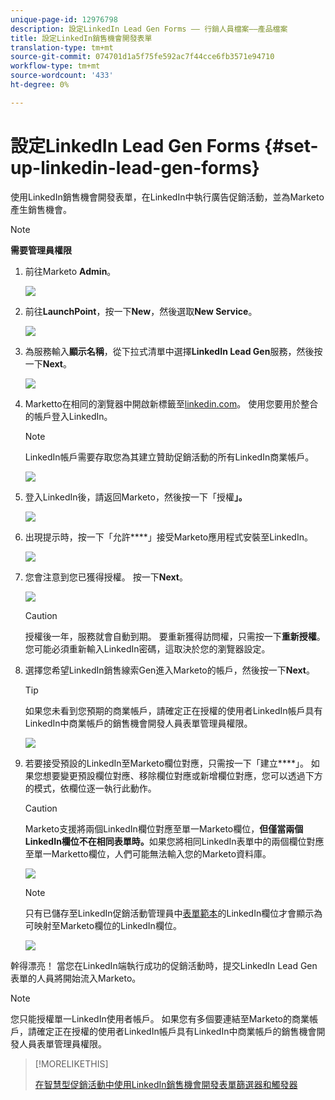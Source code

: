 ```yaml
---
unique-page-id: 12976798
description: 設定LinkedIn Lead Gen Forms —— 行銷人員檔案——產品檔案
title: 設定LinkedIn銷售機會開發表單
translation-type: tm+mt
source-git-commit: 074701d1a5f75fe592ac7f44cce6fb3571e94710
workflow-type: tm+mt
source-wordcount: '433'
ht-degree: 0%

---
```



# 設定LinkedIn Lead Gen Forms {#set-up-linkedin-lead-gen-forms}

使用LinkedIn銷售機會開發表單，在LinkedIn中執行廣告促銷活動，並為Marketo產生銷售機會。

>[!NOTE]
>
>**需要管理員權限**

1. 前往Marketo **Admin**。

   ![](assets/image2016-11-29-10-3a50-3a29.png)

1. 前往&#x200B;**LaunchPoint**，按一下&#x200B;**New**，然後選取&#x200B;**New Service**。

   ![](assets/image2016-11-29-10-3a51-3a11.png)

1. 為服務輸入&#x200B;**顯示名稱**，從下拉式清單中選擇&#x200B;**LinkedIn Lead Gen**&#x200B;服務，然後按一下&#x200B;**Next**。

   ![](assets/linkedin-lead-gen.png)

1. Marketto在相同的瀏覽器中開啟新標籤至[linkedin.com](https://www.linkedin.com)。 使用您要用於整合的帳戶登入LinkedIn。

   >[!NOTE]
   >
   >LinkedIn帳戶需要存取您為其建立贊助促銷活動的所有LinkedIn商業帳戶。

   ![](assets/linkedin-login.png)

1. 登入LinkedIn後，請返回Marketo，然後按一下「授權&#x200B;**」。**

   ![](assets/linkedin-lead-gen-authorize.png)

1. 出現提示時，按一下「允許&#x200B;****」接受Marketo應用程式安裝至LinkedIn。

   ![](assets/linkedin-marketo-allow.png)

1. 您會注意到您已獲得授權。 按一下&#x200B;**Next**。

   ![](assets/image2017-9-28-7-3a55-3a14.png)

   >[!CAUTION]
   >
   >授權後一年，服務就會自動到期。 要重新獲得訪問權，只需按一下&#x200B;**重新授權**。 您可能必須重新輸入LinkedIn密碼，這取決於您的瀏覽器設定。

1. 選擇您希望LinkedIn銷售線索Gen進入Marketo的帳戶，然後按一下&#x200B;**Next**。

   >[!TIP]
   >
   >如果您未看到您預期的商業帳戶，請確定正在授權的使用者LinkedIn帳戶具有LinkedIn中商業帳戶的銷售機會開發人員表單管理員權限。

   ![](assets/linkedin-pages-to-capture.png)

1. 若要接受預設的LinkedIn至Marketo欄位對應，只需按一下「建立&#x200B;****」。 如果您想要變更預設欄位對應、移除欄位對應或新增欄位對應，您可以透過下方的模式，依欄位逐一執行此動作。

   >[!CAUTION]
   >
   >Marketo支援將兩個LinkedIn欄位對應至單一Marketo欄位，**但僅當兩個LinkedIn欄位不在相同表單時。**&#x200B;如果您將相同LinkedIn表單中的兩個欄位對應至單一Marketto欄位，人們可能無法輸入您的Marketo資料庫。

   ![](assets/linkedin-lead-gen-mapping.png)

   >[!NOTE]
   >
   >只有已儲存至LinkedIn促銷活動管理員中[表單範本](https://www.linkedin.com/help/lms/answer/79634)的LinkedIn欄位才會顯示為可映射至Marketo欄位的LinkedIn欄位。

   ![](assets/linkedin-installed-services.png)

幹得漂亮！ 當您在LinkedIn端執行成功的促銷活動時，提交LinkedIn Lead Gen表單的人員將開始流入Marketo。

>[!NOTE]
>
>您只能授權單一LinkedIn使用者帳戶。 如果您有多個要連結至Marketo的商業帳戶，請確定正在授權的使用者LinkedIn帳戶具有LinkedIn中商業帳戶的銷售機會開發人員表單管理員權限。

>[!MORELIKETHIS]
>
>[在智慧型促銷活動中使用LinkedIn銷售機會開發表單篩選器和觸發器](/help/marketo/product-docs/demand-generation/social/social-functions/use-linkedin-lead-gen-form-filters-and-triggers-in-a-smart-campaign.md)
